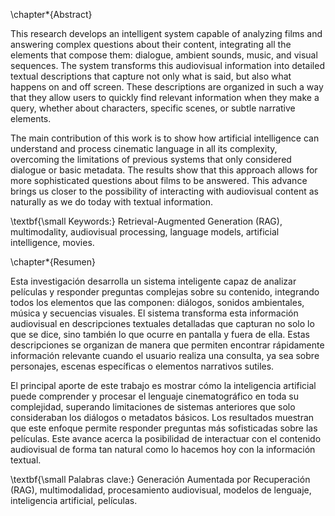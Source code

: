 \chapter*{Abstract}

This research develops an intelligent system capable of analyzing films and answering complex questions about their content, integrating all the elements that compose them: dialogue, ambient sounds, music, and visual sequences. The system transforms this audiovisual information into detailed textual descriptions that capture not only what is said, but also what happens on and off screen. These descriptions are organized in such a way that they allow users to quickly find relevant information when they make a query, whether about characters, specific scenes, or subtle narrative elements.

The main contribution of this work is to show how artificial intelligence can understand and process cinematic language in all its complexity, overcoming the limitations of previous systems that only considered dialogue or basic metadata. The results show that this approach allows for more sophisticated questions about films to be answered. This advance brings us closer to the possibility of interacting with audiovisual content as naturally as we do today with textual information.

\textbf{\small Keywords:} Retrieval-Augmented Generation (RAG), multimodality, audiovisual processing, language models, artificial intelligence, movies.

\chapter*{Resumen}

Esta investigación desarrolla un sistema inteligente capaz de analizar películas y responder preguntas complejas sobre su contenido, integrando todos los elementos que las componen: diálogos, sonidos ambientales, música y secuencias visuales. El sistema transforma esta información audiovisual en descripciones textuales detalladas que capturan no solo lo que se dice, sino también lo que ocurre en pantalla y fuera de ella. Estas descripciones se organizan de manera que permiten encontrar rápidamente información relevante cuando el usuario realiza una consulta, ya sea sobre personajes, escenas específicas o elementos narrativos sutiles.

El principal aporte de este trabajo es mostrar cómo la inteligencia artificial puede comprender y procesar el lenguaje cinematográfico en toda su complejidad, superando limitaciones de sistemas anteriores que solo consideraban los diálogos o metadatos básicos. Los resultados muestran que este enfoque permite responder preguntas más sofisticadas sobre las películas. Este avance acerca la posibilidad de interactuar con el contenido audiovisual de forma tan natural como lo hacemos hoy con la información textual.

\textbf{\small Palabras clave:} Generación Aumentada por Recuperación (RAG), multimodalidad, procesamiento audiovisual, modelos de lenguaje, inteligencia artificial, películas.




